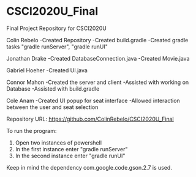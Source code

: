 # CSCI2020U_Final
Final Project Repository for CSCI2020U

Colin Rebelo 
-Created Repository 
-Created build.gradle
-Created gradle tasks "gradle runServer", "gradle runUI"

Jonathan Drake 
-Created DatabaseConnection.java 
-Created Movie.java

Gabriel Hoeher 
-Created UI.java

Connor Mahon 
-Created the server and client 
-Assisted with working on Database 
-Assisted with build.gradle

Cole Anam 
-Created UI popup for seat interface 
-Allowed interaction between the user and seat selection




Repository URL:
https://github.com/ColinRebelo/CSCI2020U_Final


To run the program:
1. Open two instances of powershell
2. In the first instance enter "gradle runServer"
3. In the second instance enter "gradle runUI"

Keep in mind the dependency com.google.code.gson.2.7 is used.
